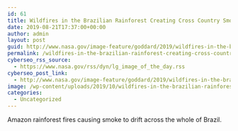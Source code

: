 ```yaml
---
id: 61
title: Wildfires in the Brazilian Rainforest Creating Cross Country Smoke
date: 2019-08-21T17:37:00+00:00
author: admin
layout: post
guid: http://www.nasa.gov/image-feature/goddard/2019/wildfires-in-the-brazilian-rainforest-creating-cross-country-smoke
permalink: /wildfires-in-the-brazilian-rainforest-creating-cross-country-smoke
cyberseo_rss_source:
  - https://www.nasa.gov/rss/dyn/lg_image_of_the_day.rss
cyberseo_post_link:
  - http://www.nasa.gov/image-feature/goddard/2019/wildfires-in-the-brazilian-rainforest-creating-cross-country-smoke
image: /wp-content/uploads/2019/10/wildfires-in-the-brazilian-rainforest-creating-cross-country-smoke.jpg
categories:
  - Uncategorized
---
```

Amazon rainforest fires causing smoke to drift across the whole of Brazil.